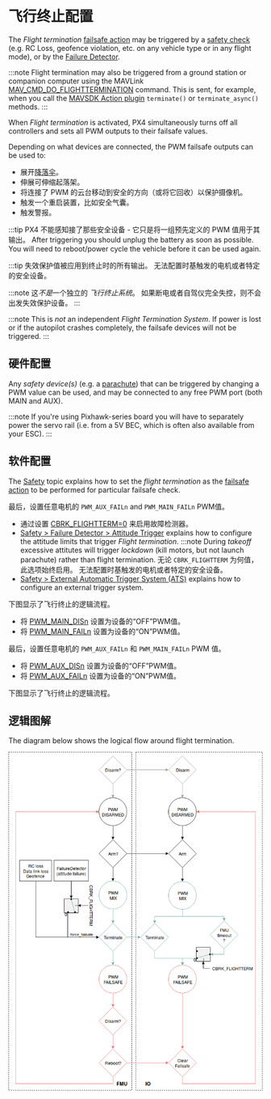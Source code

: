 # 飞行终止配置

The *Flight termination* [failsafe action](../config/safety.md#failsafe-actions) may be triggered by a [safety check](../config/safety.md) (e.g. RC Loss, geofence violation, etc. on any vehicle type or in any flight mode), or by the [Failure Detector](../config/safety.md#failure-detector).

:::note
Flight termination may also be triggered from a ground station or companion computer using the MAVLink [MAV_CMD_DO_FLIGHTTERMINATION](https://mavlink.io/en/messages/common.html#MAV_CMD_DO_FLIGHTTERMINATION) command. This is sent, for example, when you call the [MAVSDK Action plugin](https://mavsdk.mavlink.io/main/en/cpp/api_reference/classmavsdk_1_1_action.html#classmavsdk_1_1_action_1a47536c4a4bc8367ccd30a92eb09781c5) `terminate()` or `terminate_async()` methods.
:::

When *Flight termination* is activated, PX4 simultaneously turns off all controllers and sets all PWM outputs to their failsafe values.

Depending on what devices are connected, the PWM failsafe outputs can be used to:
- 展开[降落伞](../peripherals/parachute.md)。
- 伸展可伸缩起落架。
- 将连接了 PWM 的云台移动到安全的方向（或将它回收）以保护摄像机。
- 触发一个重启装置，比如安全气囊。
- 触发警报。

:::tip PX4 不能感知接了那些安全设备 - 它只是将一组预先定义的 PWM 值用于其输出。 After triggering you should unplug the battery as soon as possible. You will need to reboot/power cycle the vehicle before it can be used again.

:::tip
失效保护值被应用到终止时的所有输出。 无法配置时基触发的电机或者特定的安全设备。

:::note
这*不是*一个独立的 *飞行终止系统*。 如果断电或者自驾仪完全失控，则不会出发失效保护设备。
:::

:::note
This is *not* an independent *Flight Termination System*. If power is lost or if the autopilot crashes completely, the failsafe devices will not be triggered.
:::

## 硬件配置

Any *safety device(s)* (e.g. a [parachute](../peripherals/parachute.md)) that can be triggered by changing a PWM value can be used, and may be connected to any free PWM port (both MAIN and AUX).

:::note
If you're using Pixhawk-series board you will have to separately power the servo rail (i.e. from a 5V BEC, which is often also available from your ESC).
:::

## 软件配置

The [Safety](../config/safety.md) topic explains how to set the *flight termination* as the [failsafe action](../config/safety.md#failsafe-actions) to be performed for particular failsafe check.

最后，设置任意电机的 `PWM_AUX_FAILn` and `PWM_MAIN_FAILn` PWM值。
- 通过设置 [CBRK_FLIGHTTERM=0](../advanced_config/parameter_reference.md#CBRK_FLIGHTTERM) 来启用故障检测器。
- [Safety > Failure Detector > Attitude Trigger](../config/safety.md#attitude-trigger) explains how to configure the attitude limits that trigger *Flight termination*. :::note During *takeoff* excessive attitutes will trigger *lockdown* (kill motors, but not launch parachute) rather than flight termination. 无论 `CBRK_FLIGHTTERM` 为何值，此选项始终启用。 无法配置时基触发的电机或者特定的安全设备。
- [Safety > External Automatic Trigger System (ATS)](../config/safety.md#external-automatic-trigger-system-ats) explains how to configure an external trigger system.

下图显示了飞行终止的逻辑流程。
- 将 [PWM_MAIN_DISn](../advanced_config/parameter_reference.md#PWM_MAIN_DIS1) 设置为设备的“OFF”PWM值。
- 将 [PWM_MAIN_FAILn](../advanced_config/parameter_reference.md#PWM_MAIN_FAIL1) 设置为设备的“ON”PWM值。

最后，设置任意电机的 `PWM_AUX_FAILn` 和 `PWM_MAIN_FAILn` PWM 值。
- 将 [PWM_AUX_DISn](../advanced_config/parameter_reference.md#PWM_AUX_DIS1) 设置为设备的“OFF”PWM值。
- 将 [PWM_AUX_FAILn](../advanced_config/parameter_reference.md#PWM_AUX_FAIL1) 设置为设备的“ON”PWM值。

下图显示了飞行终止的逻辑流程。


## 逻辑图解

The diagram below shows the logical flow around flight termination.

![Logic diagram](../../assets/config/flight_termination_logic_diagram.png)
